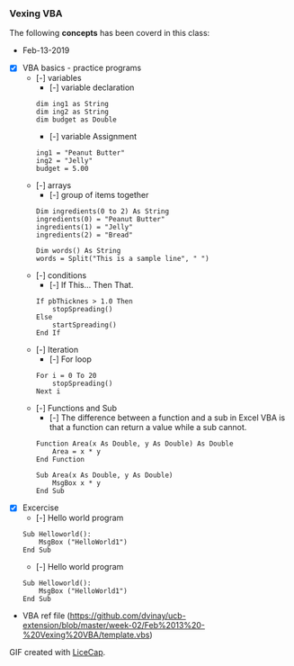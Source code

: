 ### Vexing VBA ###

The following **concepts** has been coverd in this class:
* Feb-13-2019

* [x] VBA basics - practice programs
	* [-] variables
		* [-] variable declaration
		```
		dim ing1 as String
		dim ing2 as String
		dim budget as Double
		```
		* [-] variable Assignment
		```
		ing1 = "Peanut Butter"
		ing2 = "Jelly"
		budget = 5.00
		```
	* [-] arrays
		* [-] group of items together
		```
		Dim ingredients(0 to 2) As String
		ingredients(0) = "Peanut Butter"
		ingredients(1) = "Jelly"
		ingredients(2) = "Bread"
		```
		```
		Dim words() As String
		words = Split("This is a sample line", " ")
		```
	* [-] conditions
		* [-] If This... Then That.
		```
		If pbThicknes > 1.0 Then
			stopSpreading()
		Else
			startSpreading()
		End If
		```
	* [-] Iteration
		* [-] For loop
		```
		For i = 0 To 20
			stopSpreading()
		Next i
		```
	* [-] Functions and Sub
		* [-] The difference between a function and a sub in Excel VBA is that a function can return a value while a sub cannot.
		```
		Function Area(x As Double, y As Double) As Double
			Area = x * y
		End Function

		Sub Area(x As Double, y As Double)
			MsgBox x * y
		End Sub
		```
* [x] Excercise
	* [-] Hello world program
	```
	Sub Helloworld():
    	MsgBox ("HelloWorld1")
	End Sub
	```
	* [-] Hello world program
	```
	Sub Helloworld():
    	MsgBox ("HelloWorld1")
	End Sub
	```
- VBA ref file (https://github.com/dvinay/ucb-extension/blob/master/week-02/Feb%2013%20-%20Vexing%20VBA/template.vbs)

GIF created with [LiceCap](http://www.cockos.com/licecap/).
